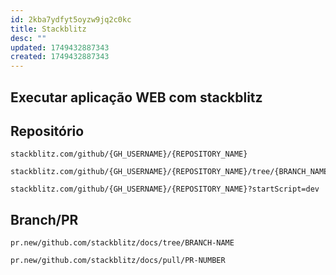 ```yaml
---
id: 2kba7ydfyt5oyzw9jq2c0kc
title: Stackblitz
desc: ""
updated: 1749432887343
created: 1749432887343
---
```


## Executar aplicação WEB com stackblitz

## Repositório

```
stackblitz.com/github/{GH_USERNAME}/{REPOSITORY_NAME}
```

```
stackblitz.com/github/{GH_USERNAME}/{REPOSITORY_NAME}/tree/{BRANCH_NAME}
```

```
stackblitz.com/github/{GH_USERNAME}/{REPOSITORY_NAME}?startScript=dev
```

## Branch/PR

```
pr.new/github.com/stackblitz/docs/tree/BRANCH-NAME
```

```
pr.new/github.com/stackblitz/docs/pull/PR-NUMBER
```
